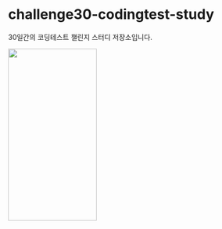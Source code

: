# challenge30-codingtest-study
30일간의 코딩테스트 챌린지 스터디 저장소입니다.

<img src="https://user-images.githubusercontent.com/75259783/234440066-c97bbacd-da1f-4647-8914-597a110d8022.png"  width="60%" height="30%">
